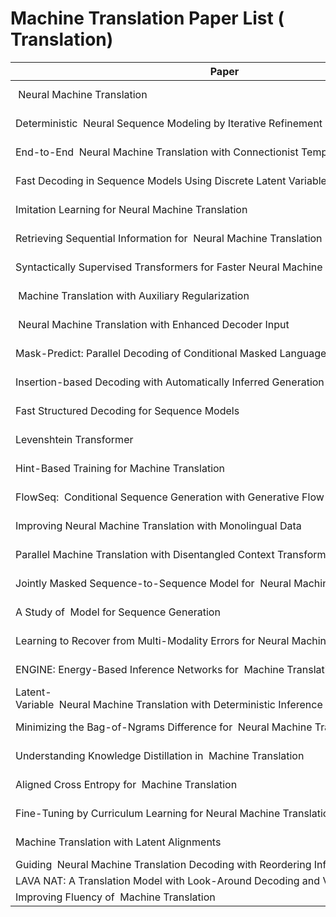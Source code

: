 
# Machine Translation Paper List ( Translation)

| Paper                                                        | Authors                                                      | Venue      | Link                                                    |
| ------------------------------------------------------------ | ------------------------------------------------------------ | ---------- | ------------------------------------------------------- |
|  Neural Machine Translation | *Jiatao Gu, James Bradbury, Caiming Xiong, Victor O. K. Li, Richard Socher*   | ICLR-2018 |  https://arxiv.org/abs/1711.02281            |
| Deterministic  Neural Sequence Modeling by Iterative Refinement | *Jason Lee, Elman Mansimov, Kyunghyun Cho*   | EMNLP-2018 | https://doi.org/10.18653/v1/d18-1149            |
| End-to-End  Neural Machine Translation with Connectionist Temporal Classification | *Jindrich Libovický, Jindrich Helcl*   | EMNLP-2018 | https://doi.org/10.18653/v1/d18-1336         |
| Fast Decoding in Sequence Models Using Discrete Latent Variables | *Lukasz Kaiser, Samy Bengio, Aurko Roy, Ashish Vaswani, Niki Parmar, Jakob Uszkoreit, Noam Shazeer*   |  ICML-2018 |https://arxiv.org/pdf/1803.03382.pdf         |
| Imitation Learning for  Neural Machine Translation | *Bingzhen Wei, Mingxuan Wang, Hao Zhou, Junyang Lin, Xu Sun*   | ACL-2019 |  https://doi.org/10.18653/v1/p19-1125               |
| Retrieving Sequential Information for  Neural Machine Translation | *Chenze Shao, Yang Feng, Jinchao Zhang, Fandong Meng, Xilin Chen, Jie Zhou*   | ACL-2019 |https://doi.org/10.18653/v1/p19-1288            |
| Syntactically Supervised Transformers for Faster Neural Machine Translation | *Nader Akoury, Kalpesh Krishna, Mohit Iyyer*   | ACL-2019 | https://doi.org/10.18653/v1/p19-1122           |
|  Machine Translation with Auxiliary Regularization | *Yiren Wang, Fei Tian, Di He, Tao Qin, ChengXiang Zhai, Tie-Yan Liu*   | AAAI-2019 |https://doi.org/10.1609/aaai.v33i01.33015377    |
|  Neural Machine Translation with Enhanced Decoder Input | *Junliang Guo, Xu Tan, Di He, Tao Qin, Linli Xu, Tie-Yan Liu*   | AAAI-2019 |https://doi.org/10.1609/aaai.v33i01.33013723               |
| Mask-Predict: Parallel Decoding of Conditional Masked Language Models | *Marjan Ghazvininejad, Omer Levy, Yinhan Liu, Luke Zettlemoyer*   | EMNLP-2019 |  https://doi.org/10.18653/v1/D19-1633               |
| Insertion-based Decoding with Automatically Inferred Generation Order | *Jiatao Gu, Qi Liu, Kyunghyun Cho*   | TACL-2019 |  https://transacl.org/ojs/index.php/tacl/article/view/1732               |
| Fast Structured Decoding for Sequence Models | *Zhiqing Sun, Zhuohan Li, Haoqing Wang, Di He, Zi Lin, Zhi-Hong Deng*   | NeurIPS-2019 | http://papers.nips.cc/paper/8566-fast-structured-decoding-for-sequence-models               |
| Levenshtein Transformer | *Jiatao Gu, Changhan Wang, Junbo Zhao*   | NeurIPS-2019 |  https://papers.nips.cc/paper/9297-levenshtein-transformer              |
| Hint-Based Training for  Machine Translation | *Zhuohan Li, Zi Lin, Di He, Fei Tian, Tao Qin, Liwei Wang, Tie-Yan Liu*   | EMNLP-2019 |  https://doi.org/10.18653/v1/D19-1573               |
| FlowSeq:  Conditional Sequence Generation with Generative Flow | *Xuezhe Ma, Chunting Zhou, Xian Li, Graham Neubig, Eduard H. Hovy*   | EMNLP-2019 |https://doi.org/10.18653/v1/D19-1437         |
| Improving  Neural Machine Translation with Monolingual Data | *Jiawei Zhou, Phillip Keung*   |  ACL-2020 |https://www.aclweb.org/anthology/2020.acl-main.171         |
| Parallel Machine Translation with Disentangled Context Transformer | *Jungo Kasai, James Cross, Marjan Ghazvininejad, Jiatao Gu*   |  ICML-2020  |https://arxiv.org/abs/2001.05136         |
| Jointly Masked Sequence-to-Sequence Model for  Neural Machine Translation | *Junliang Guo, Linli Xu, Enhong Chen*   |  ACL-2020  |https://www.aclweb.org/anthology/2020.acl-main.36         |
| A Study of  Model for Sequence Generation | *Yi Ren, Jinglin Liu, Xu Tan, Zhou Zhao, Sheng Zhao, Tie-Yan Liu*   |  ACL-2020  |https://www.aclweb.org/anthology/2020.acl-main.15         |
| Learning to Recover from Multi-Modality Errors for  Neural Machine Translation | *Qiu Ran, Yankai Lin, Peng Li, Jie Zhou*   |  ACL-2020  |https://www.aclweb.org/anthology/2020.acl-main.277         |
| ENGINE: Energy-Based Inference Networks for  Machine Translation | *Lifu Tu, Richard Yuanzhe Pang, Sam Wiseman, Kevin Gimpel*   |  ACL-2020  |https://www.aclweb.org/anthology/2020.acl-main.251         |
| Latent-Variable  Neural Machine Translation with Deterministic Inference Using a Delta Posterior | *Raphael Shu, Jason Lee, Hideki Nakayama, Kyunghyun Cho*   | AAAI-2020 | https://aaai.org/ojs/index.php/AAAI/article/view/6413               |
| Minimizing the Bag-of-Ngrams Difference for  Neural Machine Translation | *Chenze Shao, Jinchao Zhang, Yang Feng, Fandong Meng and Jie Zhou*   |  AAAI-2020 |https://aaai.org/ojs/index.php/AAAI/article/view/5351         |
| Understanding Knowledge Distillation in  Machine Translation | *Chunting Zhou, Jiatao Gu, Graham Neubig*   | ICLR-2020 | https://openreview.net/forum?id=BygFVAEKDH            |
| Aligned Cross Entropy for  Machine Translation | *Marjan Ghazvininejad, Vladimir Karpukhin, Luke Zettlemoyer, Omer Levy*   | ICML-2020 | https://doi.org/10.18653/v1/p19-1122           |
| Fine-Tuning by Curriculum Learning for  Neural Machine Translation | *Junliang Guo, Xu Tan, Linli Xu, Tao Qin, Enhong Chen, Tie-Yan Liu*   | AAAI-2020 | https://aaai.org/ojs/index.php/AAAI/article/view/6289               |
|  Machine Translation with Latent Alignments | *Chitwan Saharia, William Chan, Saurabh Saxena, Mohammad Norouzi*   |  CoRR  |https://arxiv.org/abs/2004.07437         |
| Guiding  Neural Machine Translation Decoding with Reordering Information | *Qiu Ran, Yankai Lin, Peng Li, Jie Zhou*   | CoRR | http://arxiv.org/abs/1911.02215               |
| LAVA NAT: A  Translation Model with Look-Around Decoding and Vocabulary Attention | *Xiaoya Li, Yuxian Meng, Arianna Yuan, Fei Wu, Jiwei Li*   | CoRR |https://arxiv.org/abs/2002.03084         |
| Improving Fluency of  Machine Translation | *Zdenek Kasner, Jindrich Libovický, Jindrich Helcl*   | CoRR | https://arxiv.org/abs/2004.03227           |




